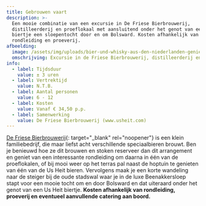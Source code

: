 ```yaml
---
title: Gebrouwen vaart
description: >-
  Een mooie combinatie van een excursie in De Friese Bierbrouwerij,
  distilleerderij en proeflokaal met aansluitend onder het genot van een Us Heit
  biertje een sloepentocht door en om Bolsward. Kosten afhankelijk van
  rondleiding en proeverij.
afbeelding:
  image: /assets/img/uploads/bier-und-whisky-aus-den-niederlanden-genießen-in-der-brauerei-us-heit.JPG
  omschrijving: Excursie in de Friese Bierbrouwerij, distilleerderij en proeflokaal
info:
  - label: Tijdsduur
    value: ± 3 uren
  - label: Vertrektijd
    value: N.T.B.
  - label: Aantal personen
    value: 6 - 12
  - label: Kosten
    value: Vanaf € 34,50 p.p.
  - label: Samenwerking
    value: De Friese Bierbrouwerij (www.usheit.com)
---
```


[De Friese Bierbrouwerij](https://www.usheit.com){: target="\_blank" rel="noopener"} is een klein familiebedrijf, die maar liefst acht verschillende speciaalbieren brouwt. Ben je benieuwd hoe ze dit brouwen en stoken reserveer dan dit arrangement en geniet van een interessante rondleiding om daarna in één van de proeflokalen, of bij mooi weer op het terras pal naast de hoptuin te genieten van één van de Us Heit bieren. Vervolgens maak je een korte wandeling naar de steiger bij de oude stadswal waar je in de luxe Beenakkersloep stapt voor een mooie tocht om en door Bolsward en dat uiteraard onder het genot van een Us Heit biertje. **Kosten afhankelijk van rondleiding, proeverij en eventueel aanvullende catering aan boord.**
